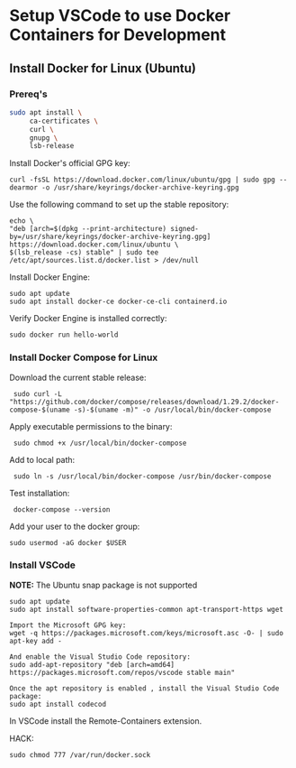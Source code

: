 # Setup VSCode to use Docker Containers for Development

## Install Docker for Linux (Ubuntu)
### Prereq's
```bash
sudo apt install \
     ca-certificates \
     curl \
     gnupg \
     lsb-release
```

Install Docker's official GPG key:
```
curl -fsSL https://download.docker.com/linux/ubuntu/gpg | sudo gpg --dearmor -o /usr/share/keyrings/docker-archive-keyring.gpg
```

Use the following command to set up the stable repository:
```
echo \
"deb [arch=$(dpkg --print-architecture) signed-by=/usr/share/keyrings/docker-archive-keyring.gpg] https://download.docker.com/linux/ubuntu \
$(lsb_release -cs) stable" | sudo tee /etc/apt/sources.list.d/docker.list > /dev/null
```

Install Docker Engine:
```
sudo apt update
sudo apt install docker-ce docker-ce-cli containerd.io
```
 
Verify Docker Engine is installed correctly:
```
sudo docker run hello-world
```
 
### Install Docker Compose for Linux
Download the current stable release:
```
 sudo curl -L "https://github.com/docker/compose/releases/download/1.29.2/docker-compose-$(uname -s)-$(uname -m)" -o /usr/local/bin/docker-compose

```

Apply executable permissions to the binary:
```
 sudo chmod +x /usr/local/bin/docker-compose
```

Add to local path:
```
 sudo ln -s /usr/local/bin/docker-compose /usr/bin/docker-compose
```

Test installation:
```
 docker-compose --version
```

Add your user to the docker group:
```
sudo usermod -aG docker $USER
```

### Install VSCode 
**NOTE:** The Ubuntu snap package is not supported
```
sudo apt update
sudo apt install software-properties-common apt-transport-https wget

Import the Microsoft GPG key:
wget -q https://packages.microsoft.com/keys/microsoft.asc -O- | sudo apt-key add -

And enable the Visual Studio Code repository:
sudo add-apt-repository "deb [arch=amd64] https://packages.microsoft.com/repos/vscode stable main"

Once the apt repository is enabled , install the Visual Studio Code package:
sudo apt install codecod
```

In VSCode install the Remote-Containers extension.

HACK:
```
sudo chmod 777 /var/run/docker.sock
```


 


